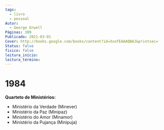 ```yaml
---
tags: 
  - livro
  - pessoal
Autor:
  - George Orwell
Páginas: 309
Publicado: 2021-03-01
Cover: http://books.google.com/books/content?id=XxofEAAAQBAJ&printsec=frontcover&img=1&zoom=1&edge=curl&source=gbs_api
Status: false
fisico: false
leitura_início:
leitura_término:
---
```

# 1984
**Quarteto de Ministérios:**
* Ministério da Verdade (Minever)
* Ministério da Paz (Minipaz)
* Ministério do Amor (Minamor)
* Ministério da Pujança (Minipuja)
